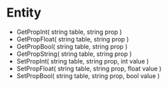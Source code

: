 # Entity
* GetPropInt( string table, string prop )
* GetPropFloat( string table, string prop )
* GetPropBool( string table, string prop )
* GetPropString( string table, string prop )
* SetPropInt( string table, string prop, int value )
* SetPropFloat( string table, string prop, float value )
* SetPropBool( string table, string prop, bool value )
